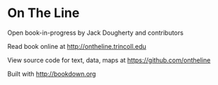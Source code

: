 # On The Line

Open book-in-progress by Jack Dougherty and contributors

Read book online at <http://ontheline.trincoll.edu>

View source code for text, data, maps at <https://github.com/ontheline>

Built with <http://bookdown.org>
